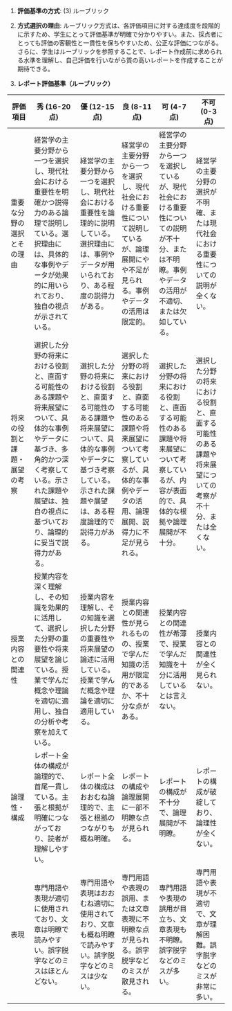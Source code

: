 1. **評価基準の方式**: (3) ルーブリック

2. **方式選択の理由**: ルーブリック方式は、各評価項目に対する達成度を段階的に示すため、学生にとって評価基準が明確で分かりやすい。また、採点者にとっても評価の客観性と一貫性を保ちやすいため、公正な評価につながる。さらに、学生はルーブリックを参照することで、レポート作成前に求められる水準を理解し、自己評価を行いながら質の高いレポートを作成することが期待できる。

3. **レポート評価基準（ルーブリック）**

| 評価項目 | 秀 (16-20点) | 優 (12-15点) | 良 (8-11点) | 可 (4-7点) | 不可 (0-3点) |
|---|---|---|---|---|---|
| 重要な分野の選択とその理由 | 経営学の主要分野から一つを選択し、現代社会における重要性を明確かつ説得力のある論理で説明している。選択理由には、具体的な事例やデータが効果的に用いられており、独自の視点が示されている。 | 経営学の主要分野から一つを選択し、現代社会における重要性を論理的に説明している。選択理由には、事例やデータが用いられており、ある程度の説得力がある。 | 経営学の主要分野から一つを選択し、現代社会における重要性について説明しているが、論理展開にやや不足が見られる。事例やデータの活用は限定的。 | 経営学の主要分野から一つを選択しているが、現代社会における重要性についての説明が不十分、または不明瞭。事例やデータの活用が不適切、または欠如している。 | 経営学の主要分野の選択が不明確、または現代社会における重要性についての説明が全くない。 |
| 将来の役割と課題・展望の考察 | 選択した分野の将来における役割と、直面する可能性のある課題や将来展望について、具体的な事例やデータに基づき、多角的かつ深く考察している。示された課題や展望は、独自の視点に基づいており、論理的に妥当で説得力がある。 | 選択した分野の将来における役割と、直面する可能性のある課題や将来展望について、具体的な事例やデータに基づき考察している。示された課題や展望は、ある程度論理的で説得力がある。 | 選択した分野の将来における役割と、直面する可能性のある課題や将来展望について考察しているが、具体的な事例やデータの活用、論理展開、説得力に不足が見られる。 | 選択した分野の将来における役割と、直面する可能性のある課題や将来展望について考察しているが、内容が表面的で、具体的な根拠や論理展開が不十分。 | 選択した分野の将来における役割と、直面する可能性のある課題や将来展望についての考察が不十分、または全くない。 |
| 授業内容との関連性 | 授業内容を深く理解し、その知識を効果的に活用して、選択した分野の重要性や将来展望を論じている。授業で学んだ概念や理論を適切に適用し、独自の分析や考察を加えている。 | 授業内容を理解し、その知識を選択した分野の重要性や将来展望の論述に活用している。授業で学んだ概念や理論を適切に適用している。 | 授業内容との関連性が見られるものの、授業で学んだ知識の活用が限定的であるか、不十分な点がある。 | 授業内容との関連性が希薄で、授業で学んだ知識を十分に活用しているとは言えない。 | 授業内容との関連性が全く見られない。 |
| 論理性・構成 | レポート全体の構成が論理的で、首尾一貫している。主張と根拠が明確につながっており、読者が理解しやすい。 | レポート全体の構成はおおむね論理的で、主張と根拠のつながりも概ね明確。 | レポートの構成や論理展開に一部不明瞭な点が見られる。 | レポートの構成が不十分で、論理展開が不明瞭。 | レポートの構成が破綻しており、論理性が全くない。 |
| 表現 | 専門用語や表現が適切に使用されており、文章は明瞭で読みやすい。誤字脱字などのミスはほとんどない。 | 専門用語や表現はおおむね適切に使用されており、文章も概ね明瞭で読みやすい。誤字脱字などのミスは少ない。 | 専門用語や表現の誤用、または文章表現に不明瞭な点が見られる。誤字脱字などのミスが散見される。 | 専門用語や表現の誤用が目立ち、文章表現も不明瞭。誤字脱字などのミスが多い。 | 専門用語や表現が不適切で、文章が理解困難。誤字脱字などのミスが非常に多い。 |



